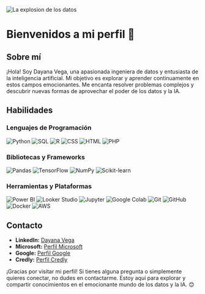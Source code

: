 <picture>
 <source media="(prefers-color-scheme: dark)" srcset="https://github.com/Dayveg/Dayveg/assets/90574438/0220ab26-6df0-42cd-a4f8-650200d34840" width="900" height="400
 >
 <source media="(prefers-color-scheme: light)" srcset="https://github.com/Dayveg/Dayveg/assets/90574438/485a5c48-4fcb-4dba-91c2-c6a73e511891">
 <img alt=" La explosion de los datos" src="https://github.com/Dayveg/Dayveg/assets/90574438/f7fc5142-7715-44b4-bc6a-506713180743">
</picture>

# Bienvenidos a mi perfil 👋

## Sobre mí
¡Hola! Soy Dayana Vega, una apasionada ingeniera de datos y entusiasta de la inteligencia artificial. Mi objetivo es explorar y aprender continuamente en estos campos emocionantes. Me encanta resolver problemas complejos y descubrir nuevas formas de aprovechar el poder de los datos y la IA.

## Habilidades
### Lenguajes de Programación
![Python](https://img.shields.io/badge/Python-3776AB?style=for-the-badge&logo=python&logoColor=white) 
![SQL](https://img.shields.io/badge/SQL-003B57?style=for-the-badge&logo=postgresql&logoColor=white)
![R](https://img.shields.io/badge/R-276DC3?style=for-the-badge&logo=r&logoColor=white)
![CSS](https://img.shields.io/badge/CSS-1572B6?style=for-the-badge&logo=css3&logoColor=white)
![HTML](https://img.shields.io/badge/HTML-E34F26?style=for-the-badge&logo=html5&logoColor=white)
![PHP](https://img.shields.io/badge/PHP-777BB4?style=for-the-badge&logo=php&logoColor=white)

### Bibliotecas y Frameworks
![Pandas](https://img.shields.io/badge/Pandas-150458?style=for-the-badge&logo=pandas&logoColor=white) 
![TensorFlow](https://img.shields.io/badge/TensorFlow-FF6F00?style=for-the-badge&logo=tensorflow&logoColor=white)
![NumPy](https://img.shields.io/badge/NumPy-013243?style=for-the-badge&logo=numpy&logoColor=white)
![Scikit-learn](https://img.shields.io/badge/Scikit--learn-F7931E?style=for-the-badge&logo=scikitlearn&logoColor=white)

### Herramientas y Plataformas
![Power BI](https://img.shields.io/badge/Power_BI-F2C811?style=for-the-badge&logo=power-bi&logoColor=black)
![Looker Studio](https://img.shields.io/badge/Looker_Studio-4285F4?style=for-the-badge&logo=looker-studio&logoColor=white)
![Jupyter](https://img.shields.io/badge/Jupyter-F37626?style=for-the-badge&logo=jupyter&logoColor=white)
![Google Colab](https://img.shields.io/badge/Google_Colab-F9AB00?style=for-the-badge&logo=google-colab&logoColor=white)
![Git](https://img.shields.io/badge/Git-F05032?style=for-the-badge&logo=git&logoColor=white)
![GitHub](https://img.shields.io/badge/GitHub-181717?style=for-the-badge&logo=github&logoColor=white)
![Docker](https://img.shields.io/badge/Docker-2496ED?style=for-the-badge&logo=docker&logoColor=white)
![AWS](https://img.shields.io/badge/AWS-232F3E?style=for-the-badge&logo=amazonaws&logoColor=white)


<!-- ## Proyectos Destacados
- **XXX**
  - Descripción:XXX
  - Tecnologías: XXX
  - [Repositorio del Proyecto](https://github.com/Dayveg/XXX)

- **XXX**
  - Descripción:XXX
  - Tecnologías: XXX
  - [Repositorio del Proyecto](https://github.com/Dayveg/XXX)
 -->

## Contacto
- **LinkedIn:** [Dayana Vega](https://www.linkedin.com/in/dayveg/)
- **Microsoft:** [Perfil Microsoft](https://learn.microsoft.com/es-es/users/dayanavm/transcript/vy8nlto4r3yp533)
- **Google:** [Perfil Google](https://www.cloudskillsboost.google/public_profiles/63f35b20-b102-4956-b989-425963eb06a6?locale=en](https://learn.microsoft.com/es-es/users/dayveg/))
- **Credly:** [Perfil Credly](https://www.credly.com/users/dayveg/badges)

¡Gracias por visitar mi perfil! Si tienes alguna pregunta o simplemente quieres conectar, no dudes en contactarme. Estoy aquí para explorar y compartir conocimientos en el emocionante mundo de los datos y la IA. 😊
